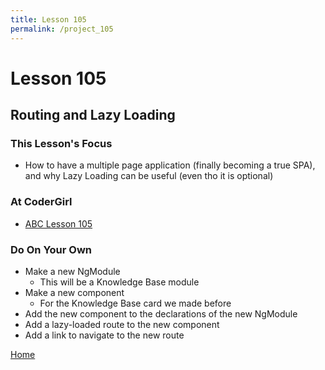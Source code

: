 ```yaml
---
title: Lesson 105
permalink: /project_105
---
```


# Lesson 105

## Routing and Lazy Loading

### This Lesson's Focus
* How to have a multiple page application (finally becoming a true SPA), and why Lazy Loading can be useful (even tho it is optional)

### At CoderGirl
* [ABC Lesson 105](https://stackblitz.io/github/AngularBootCamp/routing-and-lazy-loading)

### Do On Your Own
* Make a new NgModule
    * This will be a Knowledge Base module
* Make a new component
    * For the Knowledge Base card we made before
* Add the new component to the declarations of the new NgModule
* Add a lazy-loaded route to the new component
* Add a link to navigate to the new route

[Home]( /web_group_cohort/project_track )
